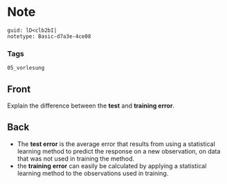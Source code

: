 # Note
```
guid: lD<clb2bI|
notetype: Basic-d7a3e-4ce08
```

### Tags
```
05_vorlesung
```

## Front
Explain the difference between the <b>test</b> and <b>training
error</b>.

## Back
<div>
  <div>
    <ul>
      <li>The <strong>test error</strong> is the average error that
      results from using a statistical learning method to predict
      the response on a new observation, on data that was not used
      in training the method.
      <li>the <strong>training error</strong> can easily be
      calculated by applying a statistical learning method to the
      observations used in training.
    </ul>
  </div>
</div>

